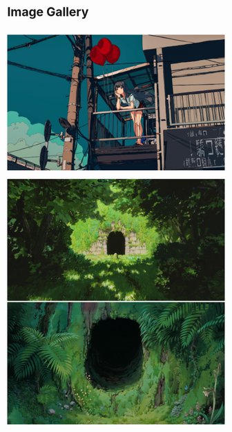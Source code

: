 # Image Gallery

<img src="Kita.png" alt=""/>
<img src="balloon-girl.png" alt=""/>
<img src="girl-with-katana.png" alt=""/>
<img src="spirited-away-tunnel.png" alt=""/>
<img src="totoro-tunnel.png" alt=""/>

